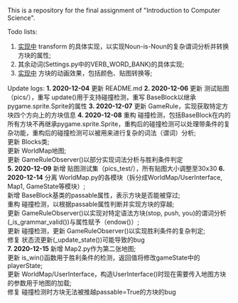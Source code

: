 
This is a repository for the final assignment of "Introduction to Computer Science".<br />

Todo lists:
1. <u>实现中</u> transform 的具体实现，以实现Noun-is-Noun的复杂谓词分析并转换方块的属性; <br />
2. 其余动词(Settings.py中的VERB_WORD_BANK)的具体实现; <br />
3. <u>实现中</u> 方块的动画效果，包括颜色、贴图转换等; <br />

Update logs:
**1. 2020-12-04** 
更新 README.md
**2. 2020-12-06** 
更新 测试贴图（pics/），重写 update()用于支持碰撞检测，重写 BaseBlock以继承pygame.sprite.Sprite的属性
**3. 2020-12-07** 
更新 GameRule，实现获取特定方块四个方向上的方块信息
**4. 2020-12-08** 
重构 碰撞检测，包括BaseBlock在内的所有方块不再继承pygame.sprite.Sprite，重构后的碰撞检测可以处理带条件的复杂功能，重构后的碰撞检测可以被用来进行复杂的词法（谓词）分析;<br />
更新 Blocks类;<br />
更新 WorldMap地图;<br />
更新 GameRuleObserver()以部分实现词法分析与胜利条件判定 <br />
**5. 2020-12-09** 
新增 贴图测试集（pics_test/），所有贴图大小调整至30x30
**6. 2020-12-14** 
分离 WorldMap.py的各模块（拆分成WorldMap/UserInterface, Map1, GameState等模块）; <br />
新增 BaseBlock基类的passable属性，表示方块是否能被穿过; <br />
重构 碰撞检测，以根据passable属性判断并实现方块的穿越; <br />
更新 GameRuleObserver()以实现对特定语法方块(stop, push, you)的谓词分析(_is_grammar_valid())与属性赋予（endow()）;<br />
更新 碰撞检测，更新 GameRuleObserver()以实现胜利条件的复杂判定; <br />
修复 状态流更新(_update_state())可能导致的bug <br />
**7. 2020-12-15** 
新增 Map2.py作为第二张地图; <br />
更新 is_win()函数用于胜利条件的检测，返回值将修改gameState中的playerState; <br />
更新 WorldMap/UserInterface，构造UserInterface()时现在需要传入地图方块的参数用于地图的加载; <br />
修复 碰撞检测时方块无法被推越passable=True的方块的bug <br />

